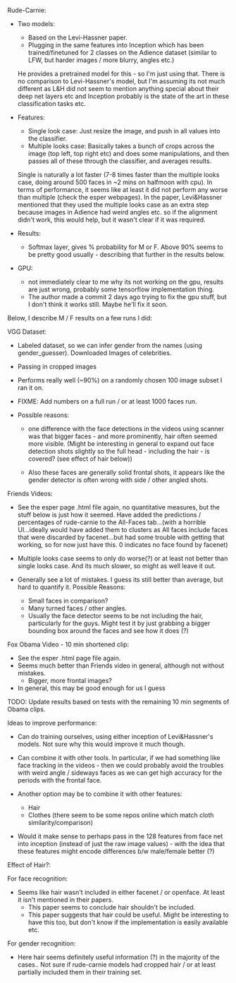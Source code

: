Rude-Carnie:
  - Two models: 
    - Based on the Levi-Hassner paper.
    - Plugging in the same features into Inception which has been
    trained/finetuned for 2 classes on the Adience dataset (similar to LFW, but
    harder images / more blurry, angles etc.)

    He provides a pretrained model for this - so I'm just using that. There is
    no comparison to Levi-Hassner's model, but I'm assuming its not much
    different as L&H did not seem to mention anything special about their deep
    net layers etc and Inception probably is the state of the art in these
    classification tasks etc.

  - Features:
    - Single look case: Just resize the image, and push in all values into the
    classifier.
    - Multiple looks case: Basically takes a bunch of crops across the image
    (top left, top right etc) and does some manipulations, and then passes all
    of these through the classifier, and averages results.
  
    Single is naturally a lot faster (7-8 times faster than the multiple looks
    case, doing around 500 faces in ~2 mins on halfmoon with cpu). In terms of
    performance, it seems like at least it did not perform any worse than
    multiple (check the esper webpages). In the paper, Levi&Hassner mentioned
    that they used the multiple looks case as an extra step because images in
    Adience had weird angles etc. so if the alignment didn't work, this would
    help, but it wasn't clear if it was required.

  - Results:
    - Softmax layer, gives % probability for M or F. Above 90% seems to be
    pretty good usually - describing that further in the results below.

  - GPU:
    - not immediately clear to me why its not working on the gpu, results are 
    just wrong, probably some tensorflow implementation thing. 
    - The author made a commit 2 days ago trying to fix the gpu stuff, but I
    don't think it works still. Maybe he'll fix it soon.

Below, I describe M / F results on a few runs I did:

VGG Dataset:
  - Labeled dataset, so we can infer gender from the names (using
      gender_guesser). Downloaded Images of celebrities.
  - Passing in cropped images
  - Performs really well (~90%) on a randomly chosen 100 image subset I ran it on. 
  - FIXME: Add numbers on a full run / or at least 1000 faces run.

  - Possible reasons:
      - one difference with the face detections in the videos using scanner was
      that bigger faces - and more prominently, hair often seemed more visible.
      (Might be interesting in general to expand out face detection shots
       slightly so the full head - including the hair - is covered? (see effect
         of hair below))

      - Also these faces are generally solid frontal shots, it appears like the
      gender detector is often wrong with side / other angled shots.

Friends Videos:
  - See the esper page .html file again, no quantitative measures, but the stuff
  below is just how it seemed. Have added the predictions / percentages of
  rude-carnie to the All-Faces tab...(with a horrible UI...ideally would have
  added them to clusters as All faces include faces that were discarded by
  facenet...but had some trouble with getting that working, so for now just
  have this. 0 indicates no face found by facenet)

  - Multiple looks case seems to only do worse(?) or at least not better than
  single looks case. And its much slower, so might as well leave it out.

  - Generally see a lot of mistakes. I guess its still better than average, but
  hard to quantify it. Possible Reasons:
    - Small faces in comparison?
    - Many turned faces / other angles.
    - Usually the face detector seems to be not including the hair,
    particularly for the guys. Might test it by just grabbing a bigger bounding
    box around the faces and see how it does (?)

Fox Obama Video - 10 min shortened clip:
  
  - See the esper .html page file again. 
  - Seems much better than Friends video in general, although not without
  mistakes.
    - Bigger, more frontal images?
  - In general, this may be good enough for us I guess 

TODO: Update results based on tests with the remaining 10 min segments of Obama clips.

Ideas to improve performance:

  - Can do training ourselves, using either inception of Levi&Hassner's models.
  Not sure why this would improve it much though.

  - Can combine it with other tools. In particular, if we had something like
  face tracking in the videos - then we could probably avoid the troubles with
  weird angle / sideways faces as we can get high accuracy for the periods with
  the frontal face.

  - Another option may be to combine it with other features:
    - Hair 
    - Clothes (there seem to be some repos online which match cloth
        similarity/comparison)

  - Would it make sense to perhaps pass in the 128 features from face net into
  inception (instead of just the raw image values) - with the idea that these
 features might encode differences b/w male/female better (?)

Effect of Hair?:
  
  For face recognition:
  - Seems like hair wasn't included in either facenet / or openface. At least
  it isn't mentioned in their papers.
    - This paper seems to conclude hair shouldn't be included. <link>
    - This paper suggests that hair could be useful. Might be interesting to
    have this too, but don't know if the implementation is easily available
    etc.

  For gender recognition:
  - Here hair seems definitely useful information (?) in the majority of the
  cases.. Not sure if rude-carnie models had cropped hair / or at least partially 
  included them in their training set.





